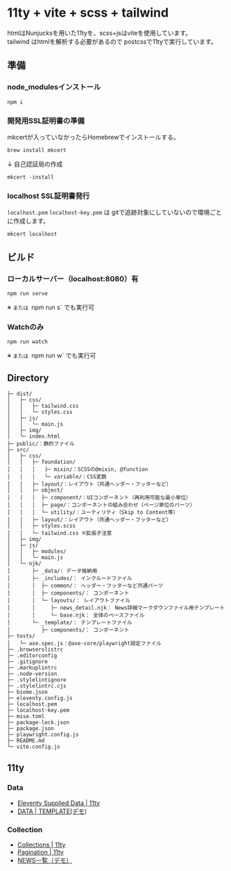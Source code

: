 # 11ty + vite + scss + tailwind
htmlはNunjucksを用いた11tyを、scss+jsはviteを使用しています。  
tailwind はhtmlを解析する必要があるので postcssで11tyで実行しています。  

## 準備
### node_modulesインストール
```
npm i
```
### 開発用SSL証明書の準備
mkcertが入っていなかったらHomebrewでインストールする。
```
brew install mkcert
```
↓ 自己認証局の作成
```
mkcert -install
```
### localhost SSL証明書発行
`localhost.pem` `localhost-key.pem` は gitで追跡対象にしていないので環境ごとに作成します。
```
mkcert localhost
```
## ビルド
### ローカルサーバー（localhost:8080）有
```
npm run serve
```
※ `または `npm run s` でも実行可

### Watchのみ
```
npm run watch
```
※ `または `npm run w` でも実行可




## Directory
```
├─ dist/
│   ├─ css/
│   │   ├─ tailwind.css
│   │   └─ styles.css
│   ├─ js/
│   │   └─ main.js
│   ├─ img/
│   └─ index.html
├─ public/：静的ファイル
├─ src/
│   ├─ css/
│   │   ├─ foundation/
│   │   │   ├─ mixin/：SCSSの@mixin, @function
│   │   │   └─ variable/：CSS変数
│   │   ├─ layout/：レイアウト（共通ヘッダー・フッターなど）
│   │   ├─ object/
│   │   │  ├─ component/：UIコンポーネント（再利用可能な最小単位）
│   │   │  ├─ page/：コンポーネントの組み合わせ（ページ単位のパーツ）
│   │   │  └─ utility/：ユーティリティ（Skip to Content等）
│   │   ├─ layout/：レイアウト（共通ヘッダー・フッターなど）
│   │   ├─ styles.scss
│   │   └─ tailwind.css ※拡張子注意
│   ├─ img/
│   ├─ js/
│   │   ├─ modules/
│   │   └─ main.js
│   └─ njk/
│       ├─ _data/: データ格納用
│       ├─ _includes/： インクルードファイル
│       │  ├─ common/： ヘッダー・フッターなど共通パーツ
│       │  ├─ components/： コンポーネント
│       │  └─ layouts/： レイアウトファイル
│       │     ├─ news_detail.njk： News詳細マークダウンファイル用テンプレート
│       │     └─ base.njk： 全体のベースファイル
│       └─ _template/： テンプレートファイル
│          ├─ components/： コンポーネント
├─ tests/
│   └─ axe.spec.js：@axe-core/playwright設定ファイル
├─ .browserslistrc
├─ .editorconfig
├─ .gitignore
├─ .markuplintrc
├─ .node-version
├─ .stylelintignore
├─ .stylelintrc.cjs
├─ biome.json
├─ eleventy.config.js
├─ localhost.pem
├─ localhost-key.pem
├─ mise.toml
├─ package-lock.json
├─ package.json
├─ playwright.config.js
├─ README.md
└─ vite.config.js
```
## 11ty

### Data
- [Eleventy Supplied Data | 11ty](https://www.11ty.dev/docs/data-eleventy-supplied/)
- [DATA | TEMPLATE(デモ)](https://localhost:8080/_template/data/)

### Collection
- [Collections | 11ty](https://www.11ty.dev/docs/collections/)
- [Pagination | 11ty](https://www.11ty.dev/docs/pagination/)
- [NEWS一覧（デモ）](https://localhost:8080/news/)